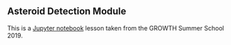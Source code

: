 ## Asteroid Detection Module

This is a [Jupyter notebook](asteroids.ipynb) lesson taken from the GROWTH Summer School 2019.
